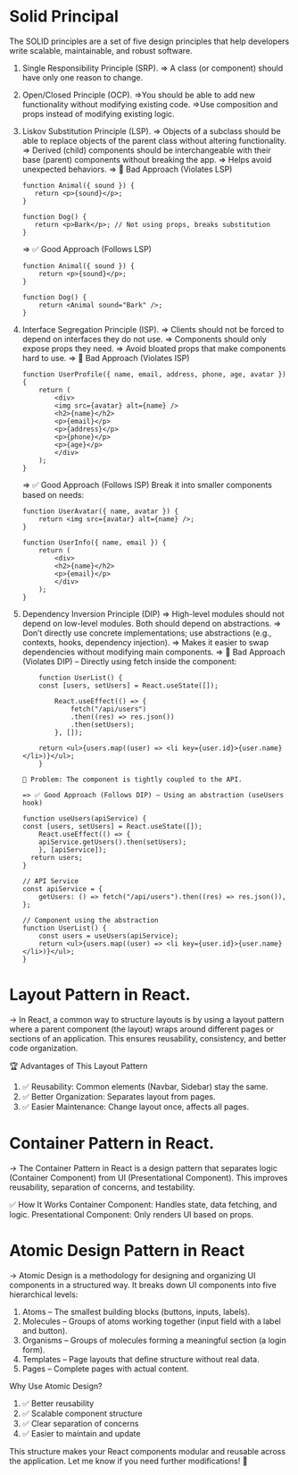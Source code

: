 # Solid Principal

The SOLID principles are a set of five design principles that help developers write scalable, maintainable, and robust software.

1.  Single Responsibility Principle (SRP).
    => A class (or component) should have only one reason to change.
2.  Open/Closed Principle (OCP).
    =>You should be able to add new functionality without modifying existing code.
    =>Use composition and props instead of modifying existing logic.
3.  Liskov Substitution Principle (LSP).
    => Objects of a subclass should be able to replace objects of the parent class without altering functionality.
    => Derived (child) components should be interchangeable with their base (parent) components without breaking the app.
    => Helps avoid unexpected behaviors.
    => 🔴 Bad Approach (Violates LSP)

        function Animal({ sound }) {
           return <p>{sound}</p>;
        }

        function Dog() {
           return <p>Bark</p>; // Not using props, breaks substitution
        }

    => ✅ Good Approach (Follows LSP)

        function Animal({ sound }) {
            return <p>{sound}</p>;
        }

        function Dog() {
            return <Animal sound="Bark" />;
        }

4.  Interface Segregation Principle (ISP).
    => Clients should not be forced to depend on interfaces they do not use.
    => Components should only expose props they need.
    => Avoid bloated props that make components hard to use.
    => 🔴 Bad Approach (Violates ISP)

        function UserProfile({ name, email, address, phone, age, avatar }) {
            return (
                <div>
                <img src={avatar} alt={name} />
                <h2>{name}</h2>
                <p>{email}</p>
                <p>{address}</p>
                <p>{phone}</p>
                <p>{age}</p>
                </div>
            );
        }

    => ✅ Good Approach (Follows ISP)
    Break it into smaller components based on needs:

        function UserAvatar({ name, avatar }) {
            return <img src={avatar} alt={name} />;
        }

        function UserInfo({ name, email }) {
            return (
                <div>
                <h2>{name}</h2>
                <p>{email}</p>
                </div>
            );
        }

5.  Dependency Inversion Principle (DIP)
    => High-level modules should not depend on low-level modules. Both should depend on abstractions.
    => Don’t directly use concrete implementations; use abstractions (e.g., contexts, hooks, dependency injection).
    => Makes it easier to swap dependencies without modifying main components.
    => 🔴 Bad Approach (Violates DIP) – Directly using fetch inside the component:

            function UserList() {
            const [users, setUsers] = React.useState([]);

                React.useEffect(() => {
                    fetch("/api/users")
                    .then((res) => res.json())
                    .then(setUsers);
                }, []);

            return <ul>{users.map((user) => <li key={user.id}>{user.name}</li>)}</ul>;
            }

        🔹 Problem: The component is tightly coupled to the API.

        => ✅ Good Approach (Follows DIP) – Using an abstraction (useUsers hook)

        function useUsers(apiService) {
        const [users, setUsers] = React.useState([]);
            React.useEffect(() => {
            apiService.getUsers().then(setUsers);
            }, [apiService]);
          return users;
        }

        // API Service
        const apiService = {
            getUsers: () => fetch("/api/users").then((res) => res.json()),
        };

        // Component using the abstraction
        function UserList() {
            const users = useUsers(apiService);
            return <ul>{users.map((user) => <li key={user.id}>{user.name}</li>)}</ul>;
        }

# Layout Pattern in React.

-> In React, a common way to structure layouts is by using a layout pattern where a parent component (the layout) wraps around different pages or sections of an application. This ensures reusability, consistency, and better code organization.

🏆 Advantages of This Layout Pattern

1. ✅ Reusability: Common elements (Navbar, Sidebar) stay the same.
2. ✅ Better Organization: Separates layout from pages.
3. ✅ Easier Maintenance: Change layout once, affects all pages.

# Container Pattern in React.

-> The Container Pattern in React is a design pattern that separates logic (Container Component) from UI (Presentational Component). This improves reusability, separation of concerns, and testability.

✅ How It Works
Container Component: Handles state, data fetching, and logic.
Presentational Component: Only renders UI based on props.

# Atomic Design Pattern in React

-> Atomic Design is a methodology for designing and organizing UI components in a structured way. It breaks down UI components into five hierarchical levels:

1. Atoms – The smallest building blocks (buttons, inputs, labels).
2. Molecules – Groups of atoms working together (input field with a label and button).
3. Organisms – Groups of molecules forming a meaningful section (a login form).
4. Templates – Page layouts that define structure without real data.
5. Pages – Complete pages with actual content.

Why Use Atomic Design?

1. ✅ Better reusability
2. ✅ Scalable component structure
3. ✅ Clear separation of concerns
4. ✅ Easier to maintain and update

This structure makes your React components modular and reusable across the application. Let me know if you need further modifications! 🚀
